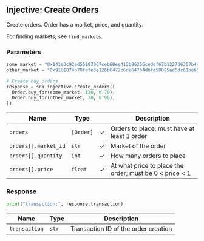 ## Injective: Create Orders

Create orders. Order has a market, price, and quantity.

For finding markets, see `find_markets`.

### Parameters

```python
some_market = "0x141e3c92ed55107067ceb60ee412b86256cedef67b1227d6367b4cdf30c55a74"
other_market = "0x9181874b70fefe3e126b6472c6de647b4dbfa59025ad5dc61be6559532d19e15"

# Create buy orders
response = sdk.injective.create_orders([
  Order.buy_for(some_market, 120, 0.70),
  Order.buy_for(other_market, 30, 0.90),
])
```

| Name | Type | | Description |
| - | - | - | - |
| `orders` | `[Order]` | ✓ | Orders to place; must have at least 1 order |
| `orders[].market_id` | `str` | ✓ | Market of the order |
| `orders[].quantity` | `int` | ✓ | How many orders to place |
| `orders[].price` | `float` | ✓ | At what price to place the order; must be 0 < price < 1 |

### Response

```python
print("transaction:", response.transaction)
```

| Name | Type | Description |
| - | - | - |
| `transaction` | `str` | Transaction ID of the order creation |
